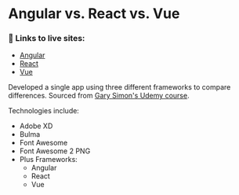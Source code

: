 # Angular vs. React vs. Vue

### :link: Links to live sites:
* [Angular](https://jonrhymes.github.io/mycompany-angular/)
* [React](https://jonrhymes.github.io/mycompany-react/)
* [Vue](https://jonrhymes.github.io/mycompany-vue/)

Developed a single app using three different frameworks to compare differences. Sourced from [Gary Simon's Udemy course](https://www.udemy.com/course/react-vs-angular-vs-vuejs-by-example/learn/lecture/7136478#overview).

Technologies include:
* Adobe XD
* Bulma
* Font Awesome
* Font Awesome 2 PNG
* Plus Frameworks:
    * Angular
    * React
    * Vue


